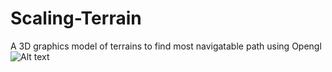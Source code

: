 # Scaling-Terrain
A 3D graphics model of terrains to find most navigatable path using Opengl
![Alt text](../../screenshot/3d%20model.jpeg?raw=true "Screenshot")
